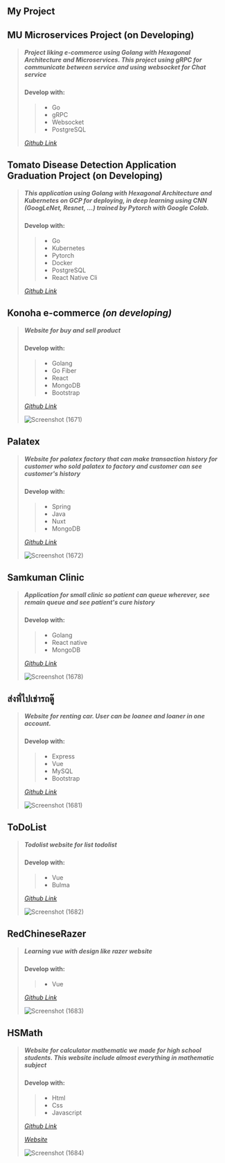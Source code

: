 ## My Project

## **MU Microservices Project (on Developing)** 
> ##### Project liking e-commerce using Golang with Hexagonal Architecture and Microservices. This project using gRPC for communicate between service and using websocket for Chat service
> #### **Develop with:** 
> > - Go
> > - gRPC
> > - Websocket
> > - PostgreSQL
> 
> *[Github Link](https://github.com/kaolnwza/mu-microservices)*

## **Tomato Disease Detection Application Graduation Project (on Developing)** 
> ##### This application using Golang with Hexagonal Architecture and Kubernetes on GCP for deploying, in deep learning using CNN (GoogLeNet, Resnet, ...) trained by Pytorch with Google Colab.
> #### **Develop with:** 
> > - Go
> > - Kubernetes
> > - Pytorch
> > - Docker
> > - PostgreSQL
> > - React Native Cli
> 
> *[Github Link](https://github.com/kaolnwza/tomato-disease-detector-application/tree/dev)*


 ## **Konoha e-commerce** *(on developing)*
> ##### Website for buy and sell product
> #### **Develop with:** 
> > - Golang
> > - Go Fiber
> > - React
> > - MongoDB
> > - Bootstrap
> 
> *[Github Link](https://github.com/kaolnwza/konoha-e-commerce)*
>
> ![Screenshot (1671)](https://user-images.githubusercontent.com/1614727/148465438-451f4479-1e63-4924-91a2-1cc9fe3938be.png)

 ## **Palatex** 
> ##### Website for palatex factory that can make transaction history for customer who sold palatex to factory and customer can see customer's history
> #### **Develop with:** 
> > - Spring
> > - Java
> > - Nuxt
> > - MongoDB
> 
> *[Github Link](https://github.com/SilverSky9/Palatex/)*
>
> ![Screenshot (1672)](https://user-images.githubusercontent.com/1614727/148468220-6009de85-f847-4912-9750-b10e68775189.png)

 ## **Samkuman Clinic** 
> ##### Application for small clinic so patient can queue wherever, see remain queue and see patient's cure history
> #### **Develop with:** 
> > - Golang
> > - React native
> > - MongoDB
> 
> *[Github Link](https://github.com/kaolnwza/samkuman-clinic)*
> 
>![Screenshot (1678)](https://user-images.githubusercontent.com/1614727/148469509-ed6edecf-d459-46aa-9022-a3435cb1ed8f.png)

 ## **ส่งพี่ไปเช่ารถดู๊** 
> ##### Website for renting car. User can be loanee and loaner in one account.
> #### **Develop with:** 
> > - Express
> > - Vue
> > - MySQL
> > - Bootstrap
> > 
> *[Github Link](https://github.com/kaolnwza/rent-car-duu)*
> 
> ![Screenshot (1681)](https://user-images.githubusercontent.com/1614727/148470085-e9d60c03-7573-442f-8d03-8a6c2cfe30f8.png)

 ## **ToDoList** 
> ##### Todolist website for list todolist
> #### **Develop with:** 
> > - Vue
> > - Bulma
> > 
> *[Github Link](https://github.com/kaolnwza/toDoList-project)*
> 
> ![Screenshot (1682)](https://user-images.githubusercontent.com/1614727/148470520-8991bdf7-f347-4d0b-a293-83ceda202986.png)


 ## **RedChineseRazer** 
> ##### Learning vue with design like razer website
> #### **Develop with:** 
> > - Vue
> > 
> *[Github Link](https://github.com/PwrFr/RedChineseRazerV2)*
> 
> ![Screenshot (1683)](https://user-images.githubusercontent.com/1614727/148471150-cbc98999-834b-4c88-8e49-0542cfc85e72.png)

 ## **HSMath** 
> ##### Website for calculator mathematic we made for high school students. This website include almost everything in mathematic subject
> #### **Develop with:** 
> > - Html
> > - Css
> > - Javascript
> > 
> *[Github Link](https://github.com/kaolnwza/HSMath)*
> 
> *[Website](https://github.com/kaolnwza/HSMath)*
> 
> ![Screenshot (1684)](https://user-images.githubusercontent.com/1614727/148471520-c3572057-9f76-4fc9-aee3-169f1afb1002.png)

